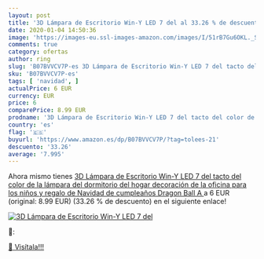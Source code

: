 ```yaml
---
layout: post
title: '3D Lámpara de Escritorio Win-Y LED 7 del al 33.26 % de descuento'
date: 2020-01-04 14:50:36
image: 'https://images-eu.ssl-images-amazon.com/images/I/51rB7Gu6OKL._SL200_.jpg'
comments: true
category: ofertas
author: ring
slug: 'B07BVVCV7P-es 3D Lámpara de Escritorio Win-Y LED 7 del tacto del color...'
sku: 'B07BVVCV7P-es'
tags: [ 'navidad', ]
actualPrice: 6 EUR
currency: EUR
price: 6
comparePrice: 8.99 EUR
prodname: '3D Lámpara de Escritorio Win-Y LED 7 del tacto del color de la lámpara del dormitorio del hogar decoración de la oficina para los niños y regalo de Navidad de cumpleaños  Dragon Ball A '
country: 'es'
flag: '🇪🇸'
buyurl: 'https://www.amazon.es/dp/B07BVVCV7P/?tag=tolees-21'
descuento: '33.26'
average: '7.995'
---
```


Ahora mismo tienes [3D Lámpara de Escritorio Win-Y LED 7 del tacto del color de la lámpara del dormitorio del hogar decoración de la oficina para los niños y regalo de Navidad de cumpleaños  Dragon Ball A ](https://www.amazon.es/dp/B07BVVCV7P/?tag=tolees-21) a 6 EUR (original: 8.99 EUR) (33.26 %  de descuento) en el siguiente enlace!

[![3D Lámpara de Escritorio Win-Y LED 7 del](https://images-eu.ssl-images-amazon.com/images/I/51rB7Gu6OKL._SL200_.jpg)](https://www.amazon.es/dp/B07BVVCV7P/?tag=tolees-21)

🔎:


[🛒 Visítala!!!](https://www.amazon.es/dp/B07BVVCV7P/?tag=tolees-21)
